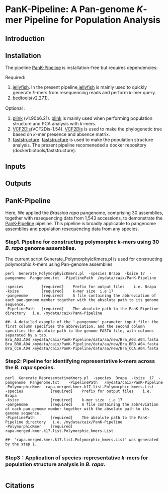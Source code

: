 # PanK-Pipeline: A Pan-genome _K_-mer Pipeline for Population Analysis

## Introduction

## Installation
The pipeline [PanK-Pipeline](https://github.com/caixu0518/PanK-Pipeline) is installation-free but requires dependencies: 

Required:
1. [jellyfish](https://github.com/gmarcais/Jellyfish). In the present pipeline,[jellyfish](https://github.com/gmarcais/Jellyfish) is mainly used to quickly generate _k_-mers from resequencing reads and perform _k_-mer query.
2. [bedtools](https://github.com/arq5x/bedtools2)(v2.27.1).

Optional：
1. [plink](https://www.cog-genomics.org/plink2/) (v1.90b6.21). [plink](https://www.cog-genomics.org/plink2/) is mainly used when performing population structure and PCA analysis with _k_-mers.
2. [VCF2Dis](https://doi.org/10.1093/gigascience/giaf032)(VCF2Dis-1.54). [VCF2Dis](https://doi.org/10.1093/gigascience/giaf032) is used to make the phylogenetic tree based on _k_-mer presence and absence matrix.
3. [faststructure](https://github.com/rajanil/fastStructure). [faststructure](https://github.com/rajanil/fastStructure) is used to make the population structure analysis. The present pipeline recomeneded a docker repository (dockerbiotools/faststructure).   

## Inputs

## Outputs


## PanK-Pipeline
Here, We applied the _Brassica rapa_ pangenome, comprising 30 assemblies, together with resequencing data from 1,543 accessions, to demonstrate the [PanK-Pipeline](https://github.com/caixu0518/PanK-Pipeline) pipeline. This pipeline is broadly applicable to pangenome assemblies and population resequencing data from any species.

### Step1. Pipeline for constructing polymorphic _k_-mers using 30 _B. rapa_ genome assemblies.
The current script Generate_PolymorphyicKmers.pl is used for constructing polymorphic _k_-mers using Pan-genome assemblies
```
perl  Generate_PolymorphyicKmers.pl  -species Brapa  -ksize 17  -pangenome  Pangenome.txt  -PipelinePath  /mydata/caix/PanK-Pipeline

-species        [required]    Prefix for output files    i.e. Brapa
-ksize          [required]    k-mer size  i.e 17
-pangenome      [required]    A file containing the abbreviation of each pan-genome member together with the absolute path to its genome sequence.
-PipelinePath   [required]    The absolute path to the PanK-Pipeline directory   i.e. /mydata/caix/PanK-Pipeline

##- A detailed example of the '-pangenome' parameter input file: the first column specifies the abbreviation, and the second column specifies the absolute path to the genome FASTA file, with columns separated by a tab.
Bra_A03.A04	/mydata/caix/PanK-Pipeline/data/aa/new/Bra_A03.A04.fasta
Bra_BRO.A04	/mydata/caix/PanK-Pipeline/data/aa/new/Bra_BRO.A04.fasta
Bra_CCA.A04	/mydata/caix/PanK-Pipeline/data/aa/new/Bra_CCA.A04.fasta
```

### Step2: Pipeline for identifying representative k-mers across the _B. rapa_ species.
```
perl  Generate_RepresentativeKmers.pl  -species  Brapa  -ksize  17  -pangenome  Pangenome.txt    -PipelinePath   /mydata/caix/PanK-Pipeline   -PolymorphicKmer  rapa.merged.kmer.k17.list.Polymorphic_kmers.List
-species            [required]    Prefix for output files    i.e. Brapa
-ksize              [required]    k-mer size  i.e 17
-pangenome          [required]    A file containing the abbreviation of each pan-genome member together with the absolute path to its genome sequence.
-PipelinePath       [required]    The absolute path to the PanK-Pipeline directory   i.e. /mydata/caix/PanK-Pipeline
-PolymorphicKmer    [required]    rapa.merged.kmer.k17.list.Polymorphic_kmers.List

##- 'rapa.merged.kmer.k17.list.Polymorphic_kmers.List' was generated by the step 1.

```
### Step3：Application of species-representative _k_-mers for population structure analysis in _B. rapa_.
```

```


## Citations


